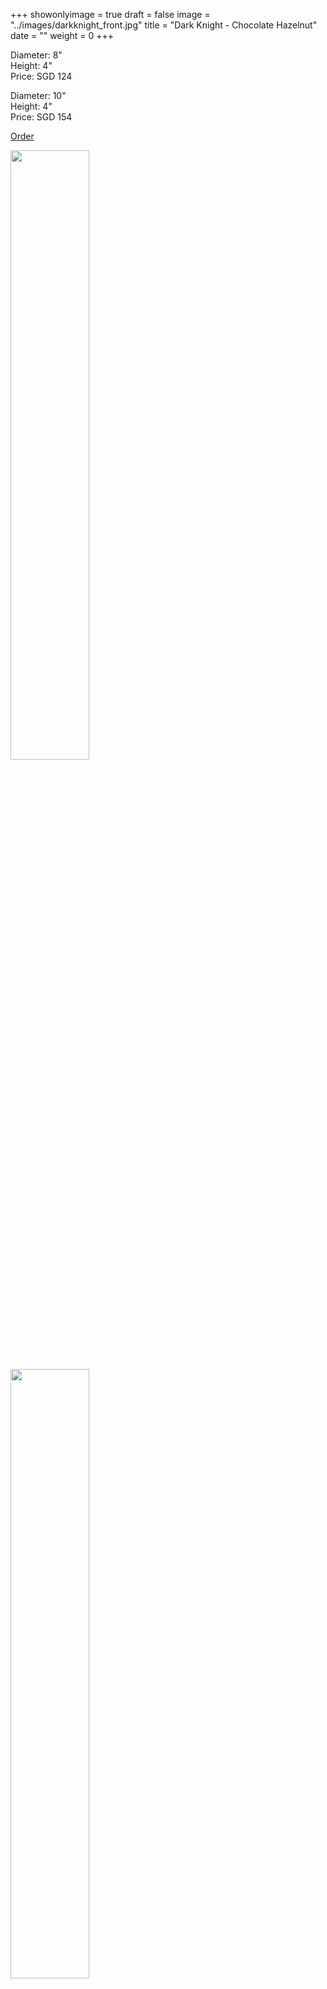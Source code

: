 +++
showonlyimage = true
draft = false
image = "../images/darkknight_front.jpg"
title = "Dark Knight - Chocolate Hazelnut"
date = ""
weight = 0
+++

Diameter: 8" <br/>
Height: 4" <br/>
Price: SGD 124

Diameter: 10" <br/>
Height: 4" <br/>
Price: SGD 154     
       
<a href="/#contact" class="btn btn-default">Order</a>

<img src="/images/darkknight_front.jpg" width="50%"/>
<img src="/images/darkknight_top.jpg" width="50%"/>
